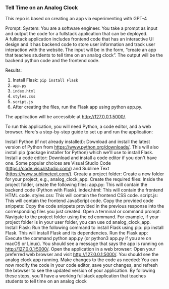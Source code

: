 ### Tell Time on an Analog Clock
This repo is based on creating an app via experimenting with GPT-4

Prompt:
System: You are a software engineer.  You take a prompt as input and output the code for a fullstack application that can be deployed.  
A fullstack application includes frontend code that has an interactive UI design and it has backend code to store user information and 
track user interaction with the website.   The input will be in the form, “create an app that teaches students to tell time on an 
analog clock”. The output will be the backend python code and the frontend code.

Results:
1. Install Flask: `pip install Flask`
1. `app.py`
1. `index.html`
1. `styles.css`
1. `script.js`
1. After creating the files, run the Flask app using python app.py. 

The application will be accessible at http://127.0.0.1:5000/.

To run this application, you will need Python, a code editor, and a web browser. Here's a step-by-step guide to set up and run the application:

Install Python (if not already installed): Download and install the latest version of Python from https://www.python.org/downloads/. This will also install pip (package installer for Python) which we'll use to install Flask.
Install a code editor: Download and install a code editor if you don't have one. Some popular choices are Visual Studio Code (https://code.visualstudio.com/) and Sublime Text (https://www.sublimetext.com/).
Create a project folder: Create a new folder for your project, e.g., analog_clock_app.
Create the required files: Inside the project folder, create the following files:
app.py: This will contain the backend code (Python with Flask).
index.html: This will contain the frontend HTML code.
styles.css: This will contain the frontend CSS code.
script.js: This will contain the frontend JavaScript code.
Copy the provided code snippets: Copy the code snippets provided in the previous response into the corresponding files you just created.
Open a terminal or command prompt: Navigate to the project folder using the cd command. For example, if your project folder is in your user folder, you can use cd analog_clock_app.
Install Flask: Run the following command to install Flask using pip: pip install Flask. This will install Flask and its dependencies.
Run the Flask app: Execute the command python app.py (or python3 app.py if you are on macOS or Linux). You should see a message that says the app is running on http://127.0.0.1:5000/.
Open the application in a web browser: Open your preferred web browser and visit http://127.0.0.1:5000/. You should see the analog clock app running.
Make changes to the code as needed: You can now modify the code in your code editor, save your changes, and refresh the browser to see the updated version of your application.
By following these steps, you'll have a working fullstack application that teaches students to tell time on an analog clock
